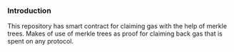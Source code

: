 ### Introduction    

This repository has smart contract for claiming gas with the help of merkle trees. Makes of use of merkle trees as proof for claiming back gas that is spent on any protocol.